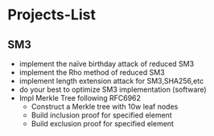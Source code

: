 # Projects-List

## SM3

- implement the naïve birthday attack of reduced SM3
- implement the Rho method of reduced SM3
- implement length extension attack for SM3,SHA256,etc
- do your best to optimize SM3 implementation (software)
- Impl Merkle Tree following RFC6962
  - Construct a Merkle tree with 10w leaf nodes
  - Build inclusion proof for specified element
  - Build exclusion proof for specified element
